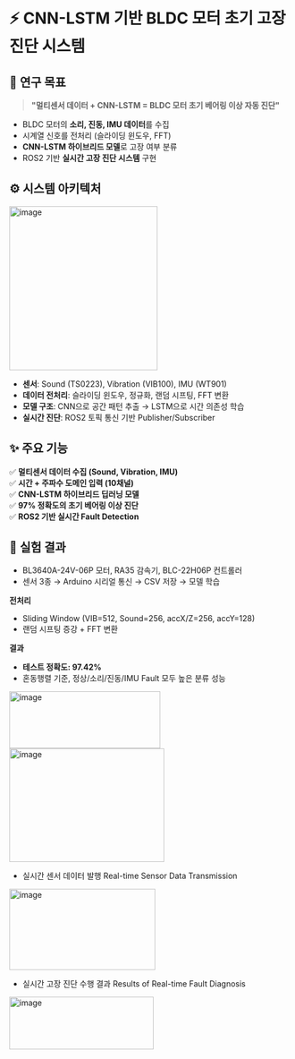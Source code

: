 # ⚡ CNN-LSTM 기반 BLDC 모터 초기 고장진단 시스템


## 🎯 연구 목표
> **"멀티센서 데이터 + CNN-LSTM = BLDC 모터 초기 베어링 이상 자동 진단"**

- BLDC 모터의 **소리, 진동, IMU 데이터**를 수집  
- 시계열 신호를 전처리 (슬라이딩 윈도우, FFT)  
- **CNN-LSTM 하이브리드 모델**로 고장 여부 분류  
- ROS2 기반 **실시간 고장 진단 시스템** 구현


## ⚙️ 시스템 아키텍처
<img width="265" height="293" alt="image" src="https://github.com/user-attachments/assets/001395e9-862d-4c4f-9557-85520194df61" />

- **센서**: Sound (TS0223), Vibration (VIB100), IMU (WT901)  
- **데이터 전처리**: 슬라이딩 윈도우, 정규화, 랜덤 시프팅, FFT 변환  
- **모델 구조**: CNN으로 공간 패턴 추출 → LSTM으로 시간 의존성 학습  
- **실시간 진단**: ROS2 토픽 통신 기반 Publisher/Subscriber  


## ✨ 주요 기능
✅ **멀티센서 데이터 수집 (Sound, Vibration, IMU)**  
✅ **시간 + 주파수 도메인 입력 (10채널)**  
✅ **CNN-LSTM 하이브리드 딥러닝 모델**  
✅ **97% 정확도의 초기 베어링 이상 진단**  
✅ **ROS2 기반 실시간 Fault Detection**  


## 🧪 실험 결과
- BL3640A-24V-06P 모터, RA35 감속기, BLC-22H06P 컨트롤러  
- 센서 3종 → Arduino 시리얼 통신 → CSV 저장 → 모델 학습  

**전처리**
- Sliding Window (VIB=512, Sound=256, accX/Z=256, accY=128)  
- 랜덤 시프팅 증강 + FFT 변환  

**결과**
- **테스트 정확도: 97.42%**  
- 혼동행렬 기준, 정상/소리/진동/IMU Fault 모두 높은 분류 성능  
<img width="270" height="102" alt="image" src="https://github.com/user-attachments/assets/c4fce9a9-dd7a-47b3-94dc-773e5b9cbcac" />








<img width="277" height="203" alt="image" src="https://github.com/user-attachments/assets/330a38b2-fe1b-4251-920e-8ddf45a6eed1" />

- 실시간 센서 데이터 발행 Real-time Sensor Data Transmission

<img width="261" height="145" alt="image" src="https://github.com/user-attachments/assets/48a5138d-ba29-4a50-9137-f20868f777d7" />

- 실시간 고장 진단 수행 결과 Results of Real-time Fault Diagnosis

<img width="258" height="94" alt="image" src="https://github.com/user-attachments/assets/9ad37a5e-e626-4a1a-940c-f4d61817056e" />
